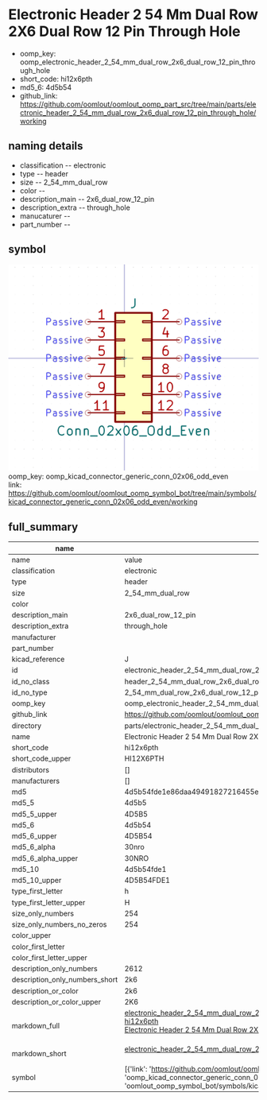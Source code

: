 # Electronic Header 2 54 Mm Dual Row 2X6 Dual Row 12 Pin Through Hole

  
* oomp_key: oomp_electronic_header_2_54_mm_dual_row_2x6_dual_row_12_pin_through_hole 
* short_code: hi12x6pth
* md5_6: 4d5b54  
* github_link: https://github.com/oomlout/oomlout_oomp_part_src/tree/main/parts/electronic_header_2_54_mm_dual_row_2x6_dual_row_12_pin_through_hole/working  
## naming details
* classification -- electronic
* type -- header
* size -- 2_54_mm_dual_row
* color -- 
* description_main -- 2x6_dual_row_12_pin
* description_extra -- through_hole
* manucaturer -- 
* part_number -- 



## symbol

![](symbol/0/working/working_600.png)  
oomp_key: oomp_kicad_connector_generic_conn_02x06_odd_even  
link: https://github.com/oomlout/oomlout_oomp_symbol_bot/tree/main/symbols/kicad_connector_generic_conn_02x06_odd_even/working  


## full_summary
| name | value | 
| --- | --- | 
| name | value | 
| classification | electronic | 
| type | header | 
| size | 2_54_mm_dual_row | 
| color |  | 
| description_main | 2x6_dual_row_12_pin | 
| description_extra | through_hole | 
| manufacturer |  | 
| part_number |  | 
| kicad_reference | J | 
| id | electronic_header_2_54_mm_dual_row_2x6_dual_row_12_pin_through_hole | 
| id_no_class | header_2_54_mm_dual_row_2x6_dual_row_12_pin_through_hole | 
| id_no_type | 2_54_mm_dual_row_2x6_dual_row_12_pin_through_hole | 
| oomp_key | oomp_electronic_header_2_54_mm_dual_row_2x6_dual_row_12_pin_through_hole | 
| github_link | https://github.com/oomlout/oomlout_oomp_part_src/tree/main/parts/electronic_header_2_54_mm_dual_row_2x6_dual_row_12_pin_through_hole/working | 
| directory | parts/electronic_header_2_54_mm_dual_row_2x6_dual_row_12_pin_through_hole | 
| name | Electronic Header 2 54 Mm Dual Row 2X6 Dual Row 12 Pin Through Hole | 
| short_code | hi12x6pth | 
| short_code_upper | HI12X6PTH | 
| distributors | [] | 
| manufacturers | [] | 
| md5 | 4d5b54fde1e86daa49491827216455e9 | 
| md5_5 | 4d5b5 | 
| md5_5_upper | 4D5B5 | 
| md5_6 | 4d5b54 | 
| md5_6_upper | 4D5B54 | 
| md5_6_alpha | 30nro | 
| md5_6_alpha_upper | 30NRO | 
| md5_10 | 4d5b54fde1 | 
| md5_10_upper | 4D5B54FDE1 | 
| type_first_letter | h | 
| type_first_letter_upper | H | 
| size_only_numbers | 254 | 
| size_only_numbers_no_zeros | 254 | 
| color_upper |  | 
| color_first_letter |  | 
| color_first_letter_upper |  | 
| description_only_numbers | 2612 | 
| description_only_numbers_short | 2k6 | 
| description_or_color | 2k6 | 
| description_or_color_upper | 2K6 | 
| markdown_full | [electronic_header_2_54_mm_dual_row_2x6_dual_row_12_pin_through_hole](https://github.com/oomlout/oomlout_oomp_part_src/tree/main/parts/electronic_header_2_54_mm_dual_row_2x6_dual_row_12_pin_through_hole/working)<br>[hi12x6pth](https://github.com/oomlout/oomlout_oomp_part_src/tree/main/parts/electronic_header_2_54_mm_dual_row_2x6_dual_row_12_pin_through_hole/working)<br>[Electronic Header 2 54 Mm Dual Row 2X6 Dual Row 12 Pin Through Hole](https://github.com/oomlout/oomlout_oomp_part_src/tree/main/parts/electronic_header_2_54_mm_dual_row_2x6_dual_row_12_pin_through_hole/working)<br><br> | 
| markdown_short | [electronic_header_2_54_mm_dual_row_2x6_dual_row_12_pin_through_hole](https://github.com/oomlout/oomlout_oomp_part_src/tree/main/parts/electronic_header_2_54_mm_dual_row_2x6_dual_row_12_pin_through_hole/working)<br><br> | 
| symbol | [{'link': 'https://github.com/oomlout/oomlout_oomp_symbol_bot/tree/main/symbols/kicad_connector_generic_conn_02x06_odd_even', 'oomp_key': 'oomp_kicad_connector_generic_conn_02x06_odd_even', 'directory': 'oomlout_oomp_symbol_bot/symbols/kicad_connector_generic_conn_02x06_odd_even//working/working.kicad_sym'}] | 
